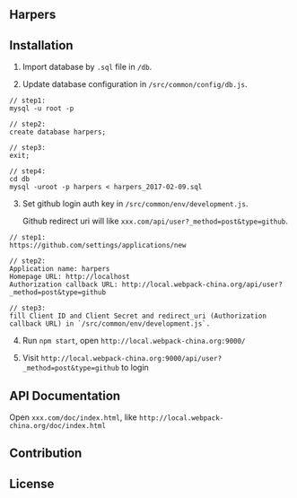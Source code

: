 ## Harpers

## Installation

1. Import database by `.sql` file in `/db`.

2. Update database configuration in `/src/common/config/db.js`.

```
// step1: 
mysql -u root -p 

// step2: 
create database harpers;

// step3:
exit;

// step4:
cd db
mysql -uroot -p harpers < harpers_2017-02-09.sql

```

3. Set github login auth key in `/src/common/env/development.js`.

    Github redirect uri will like `xxx.com/api/user?_method=post&type=github`.

```
// step1:
https://github.com/settings/applications/new

// step2: 
Application name: harpers
Homepage URL: http://localhost
Authorization callback URL: http://local.webpack-china.org/api/user?_method=post&type=github

// step3:
fill Client ID and Client Secret and redirect_uri (Authorization callback URL) in `/src/common/env/development.js`.
```

4. Run `npm start`, open `http://local.webpack-china.org:9000/`

5. Visit `http://local.webpack-china.org:9000/api/user?_method=post&type=github` to login

## API Documentation

Open `xxx.com/doc/index.html`, like `http://local.webpack-china.org/doc/index.html`

## Contribution

## License